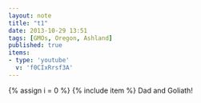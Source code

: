 ```yaml
---
layout: note
title: "t1"
date: 2013-10-29 13:51
tags: [GMOs, Oregon, Ashland]
published: true
items:
- type: 'youtube'
  v: 'f0CIxRrsf3A'
---
```

{% assign i = 0  %}
{% include item %}
Dad and Goliath!